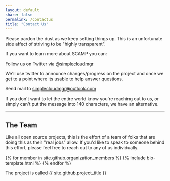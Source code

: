 ```yaml
---
layout: default
share: false
permalink: /contactus
title: "Contact Us"
---
```


Please pardon the dust as we keep setting things up. This is an unfortunate side affect of striving to be "highly transparent". 

If you want to learn more about SCAMP you can:

<i class="fa fa-twitter-square"></i> Follow us on Twitter via [@simplecloudmgr](http://twitter.com/simplecloudmgr "Simple Cloud Manager on Twitter")

We'll use twitter to announce changes/progress on the project and once we get to a point where its usable to help answer questions. 

<i class="fa fa-envelope-square"></i> Send mail to [simplecloudmgr@outlook.com](mailto:simplecloudmgr@outlook.com "Email Us")

If you don't want to let the entire world know you're reaching out to us, or simply can't put the message into 140 characters, we have an alternative. 

----------

## The Team
Like all open source projects, this is the effort of a team of folks that are doing this as their "real jobs" allow. If you'd like to speak to someone behind this effort, please feel free to reach out to any of us individually.

{% for member in site.github.organization_members %}
{% include bio-template.html %}
{% endfor %}

The project is called {{ site.github.project_title }}